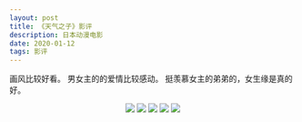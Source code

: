 ```yaml
---
layout: post
title: 《天气之子》影评
description: 日本动漫电影
date: 2020-01-12
tags: 影评   
---
```


画风比较好看。
男女主的的爱情比较感动。
挺羡慕女主的弟弟的，女生缘是真的好。

<p align="center">
				<img src="1.jpg">
				<img src="2.jpg">
				<img src="3.jpg">
				<img src="4.jpg">
				<img src="5.jpg">
				<p align="center">
				</p>
</p>